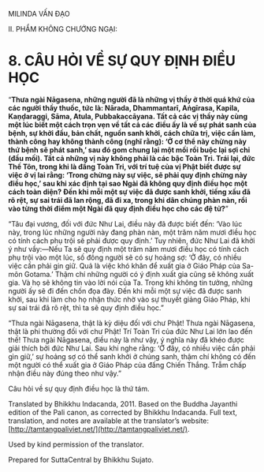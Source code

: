  

MILINDA VẤN ĐẠO

II. PHẨM KHÔNG CHƯỚNG NGẠI:

# 8\. CÂU HỎI VỀ SỰ QUY ĐỊNH ĐIỀU HỌC

“**Thưa ngài Nāgasena, những người đã là những vị thầy ở thời quá khứ của các người thầy thuốc, tức là: Nārada, Dhammantarī, Aṅgīrasa, Kapila, Kaṇḍaraggi, Sāma, Atula, Pubbakaccāyana. Tất cả các vị thầy này cùng một lúc biết một cách trọn vẹn về tất cả các điều ấy là về sự phát sanh của bệnh, sự khởi đầu, bản chất, nguồn sanh khởi, cách chữa trị, việc cần làm, thành công hay không thành công (nghĩ rằng): ‘Ở cơ thể này chừng này thứ bệnh sẽ phát sanh,’ sau đó gom chung lại một mối rồi buộc lại sợi chỉ (đầu mối). Tất cả những vị này không phải là các bậc Toàn Tri. Trái lại, đức Thế Tôn, trong khi là đấng Toàn Tri, với trí tuệ của vị Phật biết được sự việc ở vị lai rằng: ‘Trong chừng này sự việc, sẽ phải quy định chừng này điều học,’ sau khi xác định tại sao Ngài đã không quy định điều học một cách toàn diện? Đến khi mỗi một sự việc đã được sanh khởi, tiếng xấu đã rõ rệt, sự sai trái đã lan rộng, đã đi xa, trong khi dân chúng phàn nàn, rồi vào từng thời điểm một Ngài đã quy định điều học cho các đệ tử?**”

“Tâu đại vương, đối với đức Như Lai, điều này đã được biết đến: ‘Vào lúc này, trong lúc những người này đang phàn nàn, một trăm năm mươi điều học có tính cách phụ trội sẽ phải được quy định.’ Tuy nhiên, đức Như Lai đã khởi ý như vầy:—Nếu Ta sẽ quy định một trăm năm mươi điều học có tính cách phụ trội vào một lúc, số đông người sẽ có sự hoảng sợ: ‘Ở đây, có nhiều việc cần phải gin giữ. Quả là việc khó khăn để xuất gia ở Giáo Pháp của Sa-môn Gotama.’ Thậm chí những người có ý định xuất gia cũng sẽ không xuất gia. Và họ sẽ không tin vào lời nói của Ta. Trong khi không tin tưởng, những người ấy sẽ đi đến chốn đọa đày. Đến khi mỗi một sự việc đã được sanh khởi, sau khi làm cho họ nhận thức nhờ vào sự thuyết giảng Giáo Pháp, khi sự sai trái đã rõ rệt, thì ta sẽ quy định điều học.”

“Thưa ngài Nāgasena, thật là kỳ diệu đối với chư Phật! Thưa ngài Nāgasena, thật là phi thường đối với chư Phật! Trí Toàn Tri của đức Như Lai lớn lao đến thế! Thưa ngài Nāgasena, điều này là như vậy, ý nghĩa này đã khéo được giải thích bởi đức Như Lai. Sau khi nghe rằng: ‘Ở đây, có nhiều việc cần phải gìn giữ,’ sự hoảng sợ có thể sanh khởi ở chúng sanh, thậm chí không có đến một người có thể xuất gia ở Giáo Pháp của đấng Chiến Thắng. Trẫm chấp nhận điều này đúng theo như vậy.”

Câu hỏi về sự quy định điều học là thứ tám.

Translated by Bhikkhu Indacanda, 2011. Based on the Buddha Jayanthi edition of the Pali canon, as corrected by Bhikkhu Indacanda. Full text, translation, and notes are available at the translator’s website: [http://tamtangpaliviet.net/](http://tamtangpaliviet.net/).

Used by kind permission of the translator.

Prepared for SuttaCentral by Bhikkhu Sujato.
